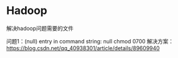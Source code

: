 # Hadoop
解决hadoop问题需要的文件

问题1：(null) entry in command string: null chmod 0700
解决方案：https://blog.csdn.net/qq_40938301/article/details/89609940
